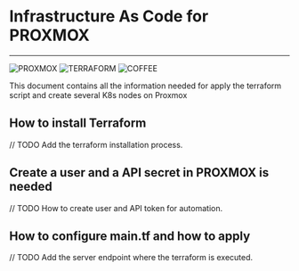 # Infrastructure As Code for PROXMOX
---
![PROXMOX] ![TERRAFORM] ![COFFEE]

[PROXMOX]: https://img.shields.io/badge/Proxmox-E57000.svg?style=for-the-badge&logo=Proxmox&logoColor=white
[TERRAFORM]: https://img.shields.io/badge/Terraform-7B42BC.svg?style=for-the-badge&logo=Terraform&logoColor=white
[COFFEE]: https://img.shields.io/badge/CoffeeScript-2F2625.svg?style=for-the-badge&logo=CoffeeScript&logoColor=white


This document contains all the information needed for apply the terraform script and create several K8s nodes on Proxmox


## How to install Terraform

// TODO Add the terraform installation process.

## Create a user and a API secret in PROXMOX is needed #

// TODO How to create user and API token for automation.

## How to configure main.tf and how to apply
// TODO Add the server endpoint where the terraform is executed.